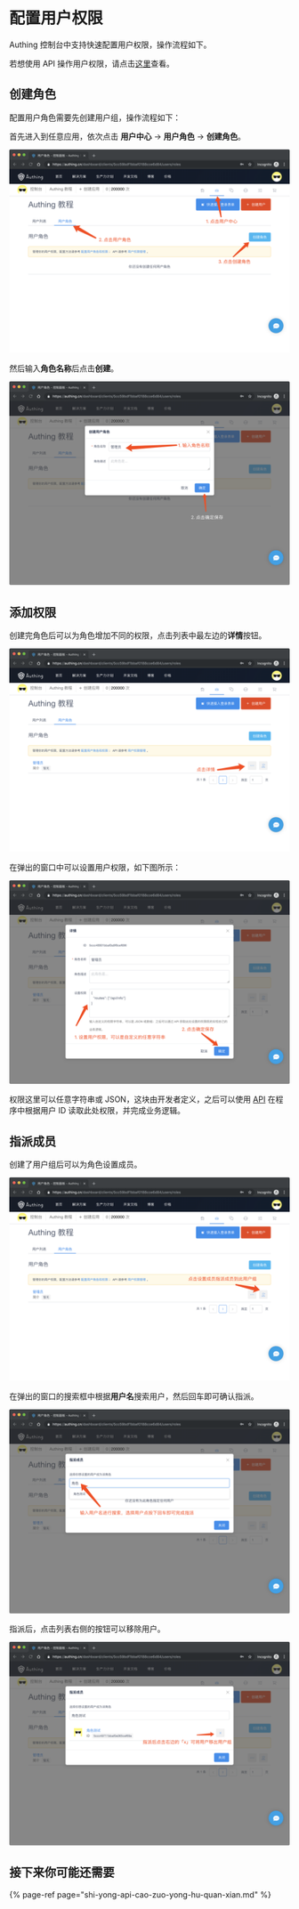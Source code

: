 # 配置用户权限

Authing 控制台中支持快速配置用户权限，操作流程如下。

若想使用 API 操作用户权限，请点击[这里](/user_service/get_user_role)查看。

## 创建角色

配置用户角色需要先创建用户组，操作流程如下：

首先进入到任意应用，依次点击 **用户中心** -&gt; **用户角色** -&gt; **创建角色**。

![&#x521B;&#x5EFA;&#x89D2;&#x8272;](../../.gitbook/assets/image%20%2862%29.png)

然后输入**角色名称**后点击**创建**。

![](../../.gitbook/assets/image%20%288%29.png)

## 添加权限

创建完角色后可以为角色增加不同的权限，点击列表中最左边的**详情**按钮。

![](../../.gitbook/assets/image%20%2867%29.png)

在弹出的窗口中可以设置用户权限，如下图所示：

![](../../.gitbook/assets/image%20%2839%29.png)

权限这里可以任意字符串或 JSON，这块由开发者定义，之后可以使用 [API](/user_service/get_user_role.md) 在程序中根据用户 ID 读取此处权限，并完成业务逻辑。

## 指派成员

创建了用户组后可以为角色设置成员。

![](../../.gitbook/assets/image%20%285%29.png)

在弹出的窗口的搜索框中根据**用户名**搜索用户，然后回车即可确认指派。

![](../../.gitbook/assets/image%20%2818%29.png)

指派后，点击列表右侧的按钮可以移除用户。

![](../../.gitbook/assets/image%20%2864%29.png)

## 接下来你可能还需要

{% page-ref page="shi-yong-api-cao-zuo-yong-hu-quan-xian.md" %}

